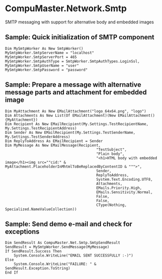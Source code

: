 # CompuMaster.Network.Smtp
SMTP messaging with support for alternative body and embedded images

## Sample: Quick initialization of SMTP component
```vb.net
Dim MySmtpWorker As New SmtpWorker()
MySmtpWorker.SmtpServerName = "localhost"
MySmtpWorker.SmtpServerPort = 465
MySmtpWorker.SmtpAuthType = SmtpWorker.SmtpAuthTypes.LoginSsl,
MySmtpWorker.SmtpUserName = "user"
MySmtpWorker.SmtpPassword = "password"
```

## Sample: Prepare a message with alternative message parts and attachment for embedded image
```vb.net
Dim MyAttachment As New EMailAttachment("logo_64x64.png", "logo")
Dim Attachments As New List(Of EMailAttachment)(New EMailAttachment() {MyAttachment})
Dim Recipient As New EMailRecipient(My.Settings.TestRecipientName, My.Settings.TestRecipientAddress)
Dim Sender As New EMailRecipient(My.Settings.TestSenderName, My.Settings.TestSenderAddress)
Dim ReplyToAddress As EMailRecipient = Sender
Dim MyMessage As New EMailMessage(Recipient,
                                          "TestSubject",
                                          "Plain body",
                                          "<h1>HTML body with embedded image</h1><img src=""cid:" & MyAttachment.PlaceholderInMhtmlToBeReplacedByContentID & """>",
                                          Sender,
                                          ReplyToAddress,
                                          System.Text.Encoding.UTF8,
                                          Attachments,
                                          EMails.Priority.High,
                                          EMails.Sensitivity.Normal,
                                          False,
                                          False,
                                          CType(Nothing, Specialized.NameValueCollection))
```

## Sample: Send demo e-mail and check for exceptions
```vb.net
Dim SendResult As CompuMaster.Net.Smtp.SmtpSendResult
SendResult = MySmtpWorker.SendMessage(MyMessage)
If SendResult.Success Then
    System.Console.WriteLine("EMAIL SENT SUCCESSFULLY :-)")
Else
    System.Console.WriteLine("FAILURE: " & SendResult.Exception.ToString)
End If
```
